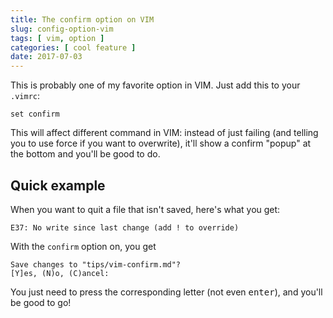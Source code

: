 ```yaml
---
title: The confirm option on VIM
slug: config-option-vim
tags: [ vim, option ]
categories: [ cool feature ]
date: 2017-07-03
---
```


This is probably one of my favorite option in VIM. Just add this to your `.vimrc`:

    set confirm

This will affect different command in VIM: instead of just failing (and telling
you to use force if you want to overwrite), it'll show a confirm "popup" at the
bottom and you'll be good to do.

## Quick example

When you want to quit a file that isn't saved, here's what you get:

    E37: No write since last change (add ! to override)

With the `confirm` option on, you get

    Save changes to "tips/vim-confirm.md"?
    [Y]es, (N)o, (C)ancel:

You just need to press the corresponding letter (not even <kbd>enter</kbd>), and
you'll be good to go!

